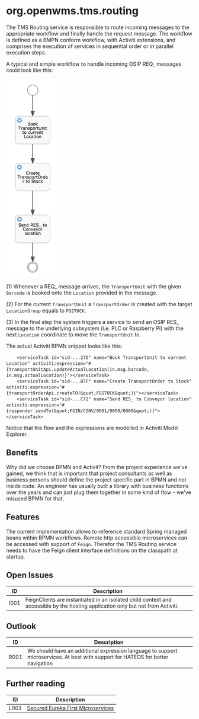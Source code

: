 # org.openwms.tms.routing

The TMS Routing service is responsible to route incoming messages to the
appropriate workflow and finally handle the request message. The workflow
is defined as a BMPN conform workflow, with Activiti extensions, and
comprises the execution of services in sequential order or in parallel
execution steps.

A typical and simple workflow to handle incoming OSIP REQ_ messages
could look like this:

![Workflow][1]
 
(1) Whenever a REQ_ message arrives, the `TransportUnit` with the given
`Barcode` is booked onto the `Location` provided in the message.

(2) For the current `TransportUnit` a `TransportOrder` is created with
the target `LocationGroup` equals to `FGSTOCK`.

(3) In the final step the system triggers a service to send an OSIP RES_
message to the underlying subsystem (i.e. PLC or Raspberry Pi) with the
next `Location` coordinate to move the `TransportUnit` to.

The actual Activiti BPMN snippet looks like this:

```
    <serviceTask id="sid-...27D" name="Book TransportUnit to current Location" activiti:expression="#{transportUnitApi.updateActualLocation(in.msg.barcode, in.msg.actualLocation)}"></serviceTask>
    <serviceTask id="sid-...B7F" name="Create TransportOrder to Stock" activiti:expression="#{transportOrderApi.createTO(&quot;FGSTOCK&quot;)}"></serviceTask>
    <serviceTask id="sid-...C72" name="Send RES_ to Conveyor location" activiti:expression="#{responder.sendTo(&quot;FGIN/CONV/0001/0000/0000&quot;)}"></serviceTask>
```

Notice that the flow and the expressions are modelled in Activiti
Model Explorer.

## Benefits

Why did we choose BPMN and Activit? From the project experience we've
gained, we think that is important that project consultants as well as
business persons should define the project specific part in BPMN and not
inside code. An engineer has usually built a library with business
functions over the years and can just plug them together in some kind
of flow - we've misused BPMN for that.

## Features

The current implementation allows to reference standard Spring managed
beans within BPMN workflows. Remote http accessible microservices can
be accessed with support of `Feign`. Therefor the TMS Routing service
needs to have the Feign client interface definitions on the classpath at
startup.

## Open Issues

ID   | Description
---- | -----------
I001 | FeignClients are instantiated in an isolated child context and accessible by the hosting application only but not from Activiti.

## Outlook

ID   | Description
---- | -----------
R001 | We should have an additional expression language to support microservices. At best with support for HATEOS for better navigation

## Further reading

ID   | Description
---- | -----------
L001 | [Secured Eureka First Microservices](https://github.com/openwms/org.openwms/wiki/Secured-Eureka-First-services-on-Heroku)

[1]: src/docs/res/workflow.png

